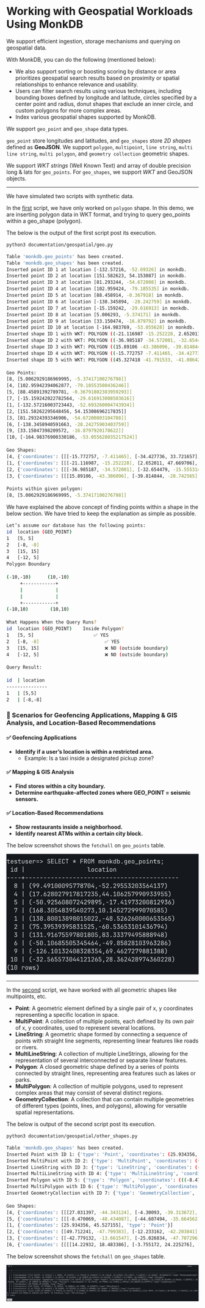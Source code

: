 # Working with Geospatial Workloads Using MonkDB

We support efficient ingestion, storage mechanisms and querying on geospatial data. 

With MonkDB, you can do the following (mentioned below):

- We also support sorting or boosting scoring by distance or area prioritizes geospatial search results based on proximity or spatial relationships to enhance relevance and usability.
- Users can filter search results using various techniques, including bounding boxes defined by longitude and latitude, circles specified by a center point and radius, donut shapes that exclude an inner circle, and custom polygons for more complex areas.
- Index various geospatial shapes supported by MonkDB.

We support `geo_point` and `geo_shape` data types. 

`geo_point` store longitudes and latitudes, and `geo_shapes` store *2D shapes* defined as **GeoJSON**. We support `polygon`, `multipoint`, `line string`, `multi line string`, `multi polygon`, and `geometry collection` geometric shapes.

We support *WKT strings* (Well Known Text) and array of double precision long & lats for `geo_points`. For `geo_shapes`, we support *WKT* and GeoJSON objects. 

---

We have simulated two scripts with synthetic data. 

In the [first](geo.py) script, we have only worked on `polygon` shape. In this demo, we are inserting polygon data in WKT format, and trying to query geo_points within a geo_shape (polygon).

The below is the output of the first script post its execution.

```bash
python3 documentation/geospatial/geo.py
```

```bash
Table 'monkdb.geo_points' has been created.
Table 'monkdb.geo_shapes' has been created.
Inserted point ID 1 at location [-132.57216, -52.69326] in monkdb.
Inserted point ID 2 at location [151.582623, 54.153087] in monkdb.
Inserted point ID 3 at location [81.293244, -54.672008] in monkdb.
Inserted point ID 4 at location [102.959424, -79.185535] in monkdb.
Inserted point ID 5 at location [88.458914, -0.367918] in monkdb.
Inserted point ID 6 at location [-138.345894, -28.242759] in monkdb.
Inserted point ID 7 at location [-15.159242, -29.616913] in monkdb.
Inserted point ID 8 at location [5.006293, -5.374171] in monkdb.
Inserted point ID 9 at location [33.150474, -16.879792] in monkdb.
Inserted point ID 10 at location [-164.983769, -53.055628] in monkdb.
Inserted shape ID 1 with WKT: POLYGON ((-21.116987 -15.252228, 2.652011 47.669706, 5.365045 14.547793, -21.116987 -15.252228)) in monkdb.
Inserted shape ID 2 with WKT: POLYGON ((-36.985187 -34.572001, -32.654479 -15.555314, 36.435662 35.521955, 22.220096 11.627303, -36.985187 -34.572001)) in monkdb.
Inserted shape ID 3 with WKT: POLYGON ((15.89106 -43.386096, -39.814844 -28.742565, 9.352968 43.893455, 38.896167 -31.686455, 15.89106 -43.386096)) in monkdb.
Inserted shape ID 4 with WKT: POLYGON ((-15.772757 -7.411465, -34.427736 33.721657, 48.336815 45.988126, 39.783495 9.946578, -15.772757 -7.411465)) in monkdb.
Inserted shape ID 5 with WKT: POLYGON ((45.327418 -41.791533, -41.086429 18.729295, 30.275095 23.680088, 46.047848 0.456104, 45.327418 -41.791533)) in monkdb.

Geo Points:
[8, [5.0062929186969995, -5.37417100276798]]
[4, [102.95942394062877, -79.18553500436246]]
[5, [88.45891392789781, -0.36791802383959293]]
[7, [-15.159242022782564, -29.616913008503616]]
[1, [-132.57216003723443, -52.693260004743934]]
[2, [151.58262295648456, 54.15308696217835]]
[3, [81.29324393346906, -54.67200803104788]]
[6, [-138.3458940591663, -28.24275903403759]]
[9, [33.15047398209572, -16.8797920178622]]
[10, [-164.98376900330186, -53.055628035217524]]

Geo Shapes:
[4, {'coordinates': [[[-15.772757, -7.411465], [-34.427736, 33.721657], [48.336815, 45.988126], [39.783495, 9.946578], [-15.772757, -7.411465]]], 'type': 'Polygon'}]
[1, {'coordinates': [[[-21.116987, -15.252228], [2.652011, 47.669706], [5.365045, 14.547793], [-21.116987, -15.252228]]], 'type': 'Polygon'}]
[2, {'coordinates': [[[-36.985187, -34.572001], [-32.654479, -15.555314], [36.435662, 35.521955], [22.220096, 11.627303], [-36.985187, -34.572001]]], 'type': 'Polygon'}]
[3, {'coordinates': [[[15.89106, -43.386096], [-39.814844, -28.742565], [9.352968, 43.893455], [38.896167, -31.686455], [15.89106, -43.386096]]], 'type': 'Polygon'}]

Points within given polygon:
[8, [5.0062929186969995, -5.37417100276798]]
```

We have explained the above concept of finding points within a shape in the below section. We have tried to keep the explanation as simple as possible. 

```bash
Let’s assume our database has the following points:
id	location (GEO_POINT)
1	[5, 5]
2	[-8, -8]
3	[15, 15]
4	[-12, 5]
Polygon Boundary

(-10,-10)      (10,-10)
     +------------+
     |            |
     |            |
     +------------+
(-10,10)        (10,10)

What Happens When the Query Runs?
id	location (GEO_POINT)	Inside Polygon?
1	[5, 5]	                    ✅ YES
2	[-8, -8]	                    ✅ YES
3	[15, 15]	                    ❌ NO (outside boundary)
4	[-12, 5]	                    ❌ NO (outside boundary)

Query Result:

id  | location
---------------
1   | [5,5]
2   | [-8,-8]
```

### 📌 Scenarios for Geofencing Applications, Mapping & GIS Analysis, and Location-Based Recommendations

#### ✅ Geofencing Applications
- **Identify if a user’s location is within a restricted area.**  
  - Example: Is a taxi inside a designated pickup zone?

#### ✅ Mapping & GIS Analysis
- **Find stores within a city boundary.**  
- **Determine earthquake-affected zones where GEO_POINT = seismic sensors.**

#### ✅ Location-Based Recommendations
- **Show restaurants inside a neighborhood.**  
- **Identify nearest ATMs within a certain city block.**

The below screenshot shows the `fetchall` on `geo_points` table.

![GEO_POINT outputs in tabular format](../../assets/geo_points.png)

---

In the [second](other_shapes.py) script, we have worked with all geometric shapes like multipoints, etc. 

- **Point**: A geometric element defined by a single pair of x, y coordinates representing a specific location in space.
- **MultiPoint**: A collection of multiple points, each defined by its own pair of x, y coordinates, used to represent several locations.
- **LineString**: A geometric shape formed by connecting a sequence of points with straight line segments, representing linear features like roads or rivers.
- **MultiLineString**: A collection of multiple LineStrings, allowing for the representation of several interconnected or separate linear features.
- **Polygon**: A closed geometric shape defined by a series of points connected by straight lines, representing area features such as lakes or parks.
- **MultiPolygon**: A collection of multiple polygons, used to represent complex areas that may consist of several distinct regions.
- **GeometryCollection**: A collection that can contain multiple geometries of different types (points, lines, and polygons), allowing for versatile spatial representations.


The below is output of the second script post its execution.

```bash
python3 documentation/geospatial/other_shapes.py
```

```bash
Table 'monkdb.geo_shapes' has been created.
Inserted Point with ID 1: {'type': 'Point', 'coordinates': (25.934356, 45.527155)} in monkdb.
Inserted MultiPoint with ID 2: {'type': 'MultiPoint', 'coordinates': ((49.712241, -47.799383), (-12.233162, -42.203841), (49.97552, -14.529327))} in monkdb.
Inserted LineString with ID 3: {'type': 'LineString', 'coordinates': ((-42.779132, -13.661547), (-25.026834, -47.707296), (4.675721, 4.099585), (47.146067, -9.784376))} in monkdb.
Inserted MultiLineString with ID 4: {'type': 'MultiLineString', 'coordinates': (((27.031397, -44.343124), (-4.30093, -39.313672), (-41.792193, 34.945013)), ((-25.448148, -23.667061), (29.410474, -9.260572), (-19.229687, -38.890326)))} in monkdb.
Inserted Polygon with ID 5: {'type': 'Polygon', 'coordinates': (((-8.470069, -48.434087), (-44.607494, -35.664562), (-40.190872, 10.149464), (44.014428, -5.127013), (-8.470069, -48.434087)),)} in monkdb.
Inserted MultiPolygon with ID 6: {'type': 'MultiPolygon', 'coordinates': [(((14.22932, 18.483386), (-3.755172, 24.225276), (-12.810081, 29.098992), (31.051864, 43.550318), (14.22932, 18.483386)),), (((24.78971, -49.17643), (-38.951541, -7.724923), (-41.13309, 7.343657), (49.98385, 21.368439), (24.78971, -49.17643)),)]} in monkdb.
Inserted GeometryCollection with ID 7: {'type': 'GeometryCollection', 'geometries': [{'type': 'Point', 'coordinates': (46.465791, 13.541019)}, {'type': 'Polygon', 'coordinates': (((-24.480335, 32.907852), (-11.719265, 38.301989), (2.556516, -3.283371), (-10.921296, -29.163324), (-24.480335, 32.907852)),)}, {'type': 'LineString', 'coordinates': ((-15.676711, -48.79382), (11.746046, 6.457466), (34.820175, 22.067799))}]} in monkdb.

Geo Shapes:
[4, {'coordinates': [[[27.031397, -44.343124], [-4.30093, -39.313672], [-41.792193, 34.945013]], [[-25.448148, -23.667061], [29.410474, -9.260572], [-19.229687, -38.890326]]], 'type': 'MultiLineString'}]
[5, {'coordinates': [[[-8.470069, -48.434087], [-44.607494, -35.664562], [-40.190872, 10.149464], [44.014428, -5.127013], [-8.470069, -48.434087]]], 'type': 'Polygon'}]
[1, {'coordinates': [25.934356, 45.527155], 'type': 'Point'}]
[2, {'coordinates': [[49.712241, -47.799383], [-12.233162, -42.203841], [49.97552, -14.529327]], 'type': 'MultiPoint'}]
[3, {'coordinates': [[-42.779132, -13.661547], [-25.026834, -47.707296], [4.675721, 4.099585], [47.146067, -9.784376]], 'type': 'LineString'}]
[6, {'coordinates': [[[[14.22932, 18.483386], [-3.755172, 24.225276], [-12.810081, 29.098992], [31.051864, 43.550318], [14.22932, 18.483386]]], [[[24.78971, -49.17643], [-38.951541, -7.724923], [-41.13309, 7.343657], [49.98385, 21.368439], [24.78971, -49.17643]]]], 'type': 'MultiPolygon'}]
```

The below screenshot shows the `fetchall` on `geo_shapes` table.

![GEO_SHAPE outputs in tabular format](../../assets/geo_shapes.png)